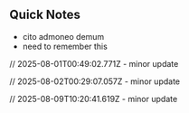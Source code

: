## Quick Notes

- cito admoneo demum
- need to remember this

// 2025-08-01T00:49:02.771Z - minor update

// 2025-08-02T00:29:07.057Z - minor update

// 2025-08-09T10:20:41.619Z - minor update
